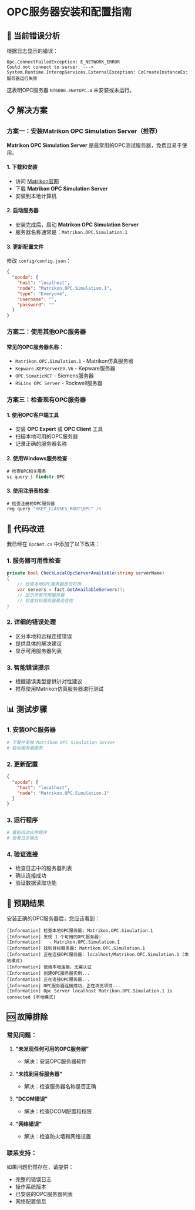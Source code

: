 # OPC服务器安装和配置指南

## 🚨 当前错误分析

根据日志显示的错误：
```
Opc.ConnectFailedException: E_NETWORK_ERROR
Could not connect to server. ---> System.Runtime.InteropServices.ExternalException: CoCreateInstanceEx: 服务器运行失败
```

这表明OPC服务器 `NT6000.eNetOPC.4` 未安装或未运行。

## 📋 解决方案

### 方案一：安装Matrikon OPC Simulation Server（推荐）

**Matrikon OPC Simulation Server** 是最常用的OPC测试服务器，免费且易于使用。

#### 1. 下载和安装
- 访问 [Matrikon官网](https://www.matrikonopc.com/products/opc-simulation-server.aspx)
- 下载 **Matrikon OPC Simulation Server**
- 安装到本地计算机

#### 2. 启动服务器
- 安装完成后，启动 **Matrikon OPC Simulation Server**
- 服务器名称通常是：`Matrikon.OPC.Simulation.1`

#### 3. 更新配置文件
修改 `config/config.json`：
```json
{
  "opcda": {
    "host": "localhost",
    "node": "Matrikon.OPC.Simulation.1",
    "type": "Everyone",
    "username": "",
    "password": ""
  }
}
```

### 方案二：使用其他OPC服务器

#### 常见的OPC服务器名称：
- `Matrikon.OPC.Simulation.1` - Matrikon仿真服务器
- `Kepware.KEPServerEX.V6` - Kepware服务器
- `OPC.SimaticNET` - Siemens服务器
- `RSLinx OPC Server` - Rockwell服务器

### 方案三：检查现有OPC服务器

#### 1. 使用OPC客户端工具
- 安装 **OPC Expert** 或 **OPC Client** 工具
- 扫描本地可用的OPC服务器
- 记录正确的服务器名称

#### 2. 使用Windows服务检查
```cmd
# 检查OPC相关服务
sc query | findstr OPC
```

#### 3. 使用注册表检查
```cmd
# 检查注册的OPC服务器
reg query "HKEY_CLASSES_ROOT\OPC" /s
```

## 🔧 代码改进

我已经在 `OpcNet.cs` 中添加了以下改进：

### 1. 服务器可用性检查
```csharp
private bool CheckLocalOpcServerAvailable(string serverName)
{
    // 检查本地OPC服务器是否可用
    var servers = fact.GetAvailableServers();
    // 显示所有可用服务器
    // 检查目标服务器是否存在
}
```

### 2. 详细的错误处理
- 区分本地和远程连接错误
- 提供具体的解决建议
- 显示可用服务器列表

### 3. 智能错误提示
- 根据错误类型提供针对性建议
- 推荐使用Matrikon仿真服务器进行测试

## 📊 测试步骤

### 1. 安装OPC服务器
```bash
# 下载并安装 Matrikon OPC Simulation Server
# 启动服务器服务
```

### 2. 更新配置
```json
{
  "opcda": {
    "host": "localhost",
    "node": "Matrikon.OPC.Simulation.1"
  }
}
```

### 3. 运行程序
```bash
# 重新启动应用程序
# 查看日志输出
```

### 4. 验证连接
- 检查日志中的服务器列表
- 确认连接成功
- 验证数据读取功能

## 🎯 预期结果

安装正确的OPC服务器后，您应该看到：

```
[Information] 检查本地OPC服务器: Matrikon.OPC.Simulation.1
[Information] 发现 1 个可用的OPC服务器:
[Information]   - Matrikon.OPC.Simulation.1
[Information] 找到目标服务器: Matrikon.OPC.Simulation.1
[Information] 正在连接OPC服务器: localhost/Matrikon.OPC.Simulation.1 (本地模式)
[Information] 使用本地连接，无需认证
[Information] 创建OPC服务器实例...
[Information] 正在连接OPC服务器...
[Information] OPC服务器连接成功，正在浏览项目...
[Information] Opc Server localhost Matrikon.OPC.Simulation.1 is connected (本地模式)
```

## 🆘 故障排除

### 常见问题：

1. **"未发现任何可用的OPC服务器"**
   - 解决：安装OPC服务器软件

2. **"未找到目标服务器"**
   - 解决：检查服务器名称是否正确

3. **"DCOM错误"**
   - 解决：检查DCOM配置和权限

4. **"网络错误"**
   - 解决：检查防火墙和网络设置

### 联系支持：
如果问题仍然存在，请提供：
- 完整的错误日志
- 操作系统版本
- 已安装的OPC服务器列表
- 网络配置信息
